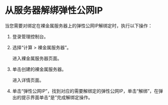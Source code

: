 # 从服务器解绑弹性公网IP<a name="ZH-CN_TOPIC_0140749121"></a>

当您需要对绑定在裸金属服务器上的弹性公网IP解绑定时，执行以下操作：

1.  登录管理控制台。
2.  选择“计算 \> 裸金属服务器”。

    进入裸金属服务器页面。

3.  单击创建的裸金属服务器。

    进入详情页面。

4.  单击“弹性公网IP”，找到对应的需要解绑定的弹性公网IP，单击“解绑”，在弹出的提示界面单击“是”完成解绑定操作。

